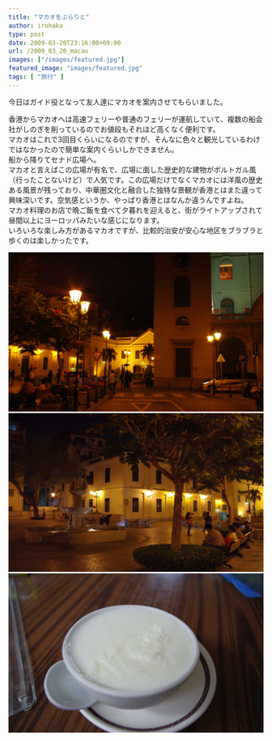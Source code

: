 ```yaml
---
title: "マカオをぶらりと"
author: irohaka
type: post
date: 2009-03-20T23:16:00+09:00
url: /2009_03_20_macau
images: ["/images/featured.jpg"]
featured_image: "images/featured.jpg"
tags: [ "旅行" ]
---
```


 今日はガイド役となって友人達にマカオを案内させてもらいました。
 <!--more-->

香港からマカオへは高速フェリーや普通のフェリーが運航していて、複数の船会社がしのぎを削っているのでお値段もそれほど高くなく便利です。  
マカオはこれで3回目くらいになるのですが、そんなに色々と観光しているわけではなかったので簡単な案内くらいしかできません。  
船から降りてセナド広場へ。  
マカオと言えばこの広場が有名で、広場に面した歴史的な建物がポルトガル風（行ったことないけど）で人気です。この広場だけでなくマカオには洋風の歴史ある風景が残っており、中華圏文化と融合した独特な景観が香港とはまた違って興味深いです。空気感というか、やっぱり香港とはなんか違うんですよね。  
マカオ料理のお店で晩ご飯を食べて夕暮れを迎えると、街がライトアップされて昼間以上にヨーロッパみたいな感じになります。  
いろいろな楽しみ方があるマカオですが、比較的治安が安心な地区をブラブラと歩くのは楽しかったです。  

![昼間も良いけど夜景が美しい。](images/2009_03_20_macau03.jpg)  
![夜は涼しいので涼んでいる人も多かったです。](images/2009_03_20_macau02.jpg)
![香港が本店だけど義順牛奶公司のミルクプリンは癖になるほど好き。](images/2009_03_20_macau01.jpg) 
